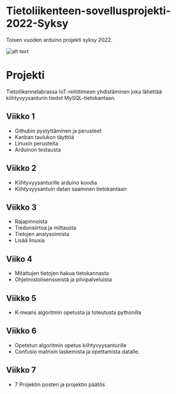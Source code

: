 # Tietoliikenteen-sovellusprojekti-2022-Syksy
Toisen vuoden arduino projekti syksy 2022.

![alt text](https://i.imgur.com/M2SjL8A.png)

# Projekti
Tietoliikennelabrassa IoT-reitittimeen yhdistäminen joka lähettää kiihtyvyysanturin tiedot MySQL-tietokantaan.

## Viikko 1 
- Githubin pystyttäminen ja perusteet
- Kanban taulukon täyttöä
- Linuxin perusteita
- Arduinon testausta

## Viikko 2
- Kiihtyvyysanturille arduino koodia
- Kiihtyvyysantuin datan saaminen tietokantaan

## Viikko 3
- Rajapinnoista
- Tiedonsiirtoa ja mittausta
- Tietojen analysoimista
- Lisää linuxia

## Viiko 4
- Mitattujen tietojen hakua tietokannasta
- Ohjelmistolisensseistä ja pilvipalveluista

## Viikko 5
- K-means algoritmin opetusta ja toteutusta pythonilla

## Viikko 6
- Opetetun algoritmin opetus kiihtyvyysanturille
- Confusio matrixin laskemista ja opettamista datalle.

## Viikko 7
- 7 Projektin posteri ja projektin päätös
